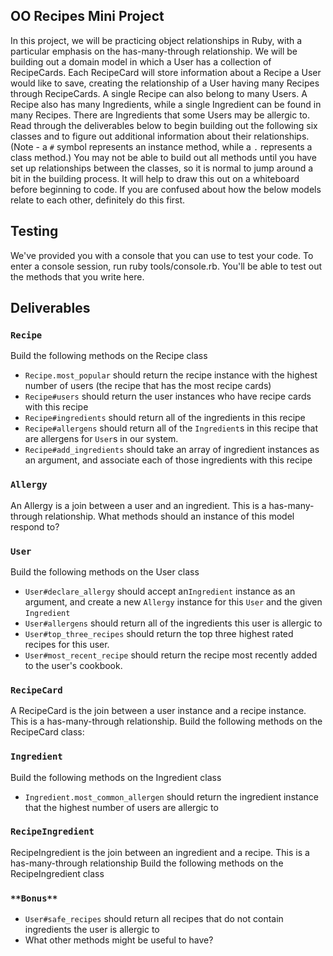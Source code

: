 ## OO Recipes Mini Project

In this project, we will be practicing object relationships in Ruby, with a particular emphasis on the has-many-through relationship.  We will be building out a domain model in which a User has a collection of RecipeCards. Each RecipeCard will store information about a Recipe a User would like to save, creating the relationship of a User having many Recipes through RecipeCards. A single Recipe can also belong to many Users.  A Recipe also has many Ingredients, while a single Ingredient can be found in many Recipes.  There are Ingredients that some Users may be allergic to.  Read through the deliverables below to begin building out the following six classes and to figure out additional information about their relationships.  (Note - a `#` symbol represents an instance method, while a `.` represents a class method.)  You may not be able to build out all methods until you have set up relationships between the classes, so it is normal to jump around a bit in the building process. It will help to draw this out on a whiteboard before beginning to code. If you are confused about how the below models relate to each other, definitely do this first.

## Testing

We've provided you with a console that you can use to test your code. To enter a console session, run ruby tools/console.rb. You'll be able to test out the methods that you write here.

## Deliverables

### `Recipe`
Build the following methods on the Recipe class

<!-- - `Recipe.all`
should return all of the recipe instances -->
- `Recipe.most_popular`
should return the recipe instance with the highest number of users (the recipe that has the most recipe cards)
- `Recipe#users`
should return the user instances who have recipe cards with this recipe
- `Recipe#ingredients`
should return all of the ingredients in this recipe
- `Recipe#allergens`
should return all of the `Ingredient`s in this recipe that are allergens for `User`s in our system.
- `Recipe#add_ingredients`
should take an array of ingredient instances as an argument, and associate each of those ingredients with this recipe

### `Allergy`
An Allergy is a join between a user and an ingredient.  This is a has-many-through relationship.  What methods should an instance of this model respond to?
<!-- 
- `Allergy.all`
should return all of the Allergy instances -->

### `User`
Build the following methods on the User class

<!-- - `User.all`
should return all of the user instances -->
<!-- - `User#recipes`
should return all of the recipes this user has recipe cards for -->
<!-- - `User#add_recipe_card`
should accept a recipe instance as an argument, as well as a date and rating, and create a new recipe card for this user and the given recipe -->
- `User#declare_allergy`
should accept an`Ingredient` instance as an argument, and create a new `Allergy` instance for this `User` and the given `Ingredient`
- `User#allergens`
should return all of the ingredients this user is allergic to
- `User#top_three_recipes`
should return the top three highest rated recipes for this user.
- `User#most_recent_recipe`
should return the recipe most recently added to the user's cookbook.

### `RecipeCard`
A RecipeCard is the join between a user instance and a recipe instance.  This is a has-many-through relationship.
Build the following methods on the RecipeCard class:  

<!-- - `RecipeCard.all`
should return all of the RecipeCard instances
- `RecipeCard#date`
should return the date of the entry
- `RecipeCard#rating`
should return the rating (an integer) a user has given their entry
- `RecipeCard#user`
should return the user to which the entry belongs
- `RecipeCard#recipe`
should return the recipe to which the entry belongs -->

### `Ingredient`
Build the following methods on the Ingredient class

<!-- - `Ingredient.all`
should return all of the ingredient instances -->
- `Ingredient.most_common_allergen`
should return the ingredient instance that the highest number of users are allergic to


### `RecipeIngredient`
RecipeIngredient is the join between an ingredient and a recipe.  This is a has-many-through relationship
Build the following methods on the RecipeIngredient class

<!-- - `RecipeIngredient.all`
should return all of the RecipeIngredient instances
- `RecipeIngredient#ingredient`
should return the ingredient instance
- `RecipeIngredient#recipe`
should return the recipe instance -->

### `**Bonus**`
- `User#safe_recipes`
should return all recipes that do not contain ingredients the user is allergic to
- What other methods might be useful to have?
